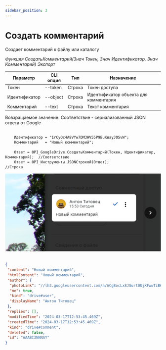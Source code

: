 ```yaml
---
sidebar_position: 3
---
```


# Создать комментарий
Создает комментарий к файлу или каталогу

*Функция СоздатьКомментарий(Знач Токен, Знач Идентификатор, Знач Комментарий) Экспорт*

  | Параметр | CLI опция | Тип | Назначение |
  |-|-|-|-|
  | Токен | --token | Строка | Токен доступа |
  | Идентификатор | --object | Строка | Идентификатор объекта для комментария |
  | Комментарий | --text | Строка | Текст комментария |
  
  Вовзращаемое значение: Соответствие - сериализованный JSON ответа от Google

```bsl title="Пример кода"
			
    Идентификатор = "1rCyOc4A8VYw7DM3HV55P9BuKWayJOSvW";
    Комментарий   = "Новый комментарий"; 

    Ответ = OPI_GoogleDrive.СоздатьКомментарий(Токен, Идентификатор, Комментарий);  //Соответствие
    Ответ = OPI_Инструменты.JSONСтрокой(Ответ);                                     //Строка

```

![Результат](img/1.png)

```json title="Результат"

{
 "content": "Новый комментарий",
 "htmlContent": "Новый комментарий",
 "author": {
  "photoLink": "//lh3.googleusercontent.com/a/ACg8ocLx8JGurt0UjXFwwTiB6ZoDPWslW1EnfCTahrwrIllM6Q=s50-c-k-no",
  "me": true,
  "kind": "drive#user",
  "displayName": "Антон Титовец"
 },
 "replies": [],
 "modifiedTime": "2024-03-17T12:53:45.469Z",
 "createdTime": "2024-03-17T12:53:45.469Z",
 "kind": "drive#comment",
 "deleted": false,
 "id": "AAABI3NNNAY"
}

```
